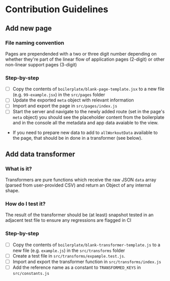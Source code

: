 # Contribution Guidelines

## Add new page

### File naming convention

Pages are prependended with a two or three digit number depending on whether they're part of the linear flow of application pages (2-digit) or other non-linear support pages (3-digit)

### Step-by-step

- [ ] Copy the contents of `boilerplate/blank-page-template.jsx` to a new file (e.g. `99-example.jsx`) in the `src/pages` folder
- [ ] Update the exported `meta` object with relevant information
- [ ] Import and export the page in `src/pages/index.js`
- [ ] Start the server and navigate to the newly added route (set in the page's `meta` object) you should see the placeholder content from the boilerplate and in the console all the metadata and app data avaiable to the view.
- If you need to prepare new data to add to `allWorkoutData` available to the page, that should be in done in a transformer (see below).

## Add data transformer

### What is it?

Transformers are pure functions which receive the raw JSON `data` array (parsed from user-provided CSV) and return an Object of any internal shape.

### How do I test it?

The result of the transformer should be (at least) snapshot tested in an adjacent test file to ensure any regressions are flagged in CI

### Step-by-step

- [ ] Copy the contents of `boilerplate/blank-transformer-template.js` to a new file (e.g. `example.js`) in the `src/transforms` folder
- [ ] Create a test file in `src/transforms/expample.test.js`.
- [ ] Import and export the transformer function in `src/transforms/index.js`
- [ ] Add the reference name as a constant to `TRANSFORMED_KEYS` in `src/constants.js`
